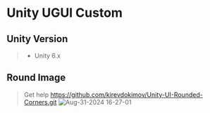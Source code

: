# Unity UGUI Custom
## Unity Version
 > - Unity 6.x
## Round Image
 > Get help https://github.com/kirevdokimov/Unity-UI-Rounded-Corners.git
![Aug-31-2024 16-27-01](https://github.com/user-attachments/assets/e4ad7d66-0295-4a1a-b124-7da257d187d5)

